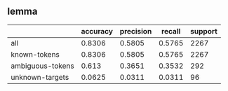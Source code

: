 
## lemma

|                  | accuracy | precision | recall | support |
|------------------|----------|-----------|--------|---------|
| all              | 0.8306   | 0.5805    | 0.5765 | 2267    |
| known-tokens     | 0.8306   | 0.5805    | 0.5765 | 2267    |
| ambiguous-tokens | 0.613    | 0.3651    | 0.3532 | 292     |
| unknown-targets  | 0.0625   | 0.0311    | 0.0311 | 96      |

